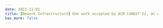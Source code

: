 ```yaml
---
date: 2022-11-01
title: [Nework Infrastructure] One work accepted by ACM CoNEXT'22, on enabling content providers to retain complete control over user experiences and ecomonic/social fairness policies on the public Internet.
has_more: false
---
```

